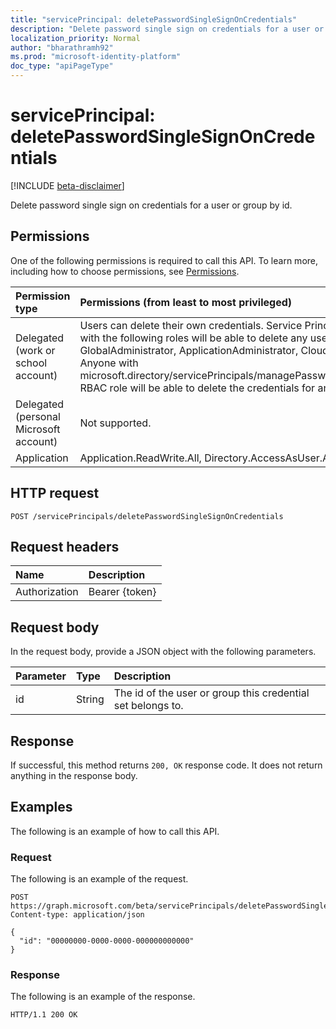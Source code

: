 ```yaml
---
title: "servicePrincipal: deletePasswordSingleSignOnCredentials"
description: "Delete password single sign on credentials for a user or group by id."
localization_priority: Normal
author: "bharathramh92"
ms.prod: "microsoft-identity-platform"
doc_type: "apiPageType"
---
```


# servicePrincipal: deletePasswordSingleSignOnCredentials

[!INCLUDE [beta-disclaimer](../../includes/beta-disclaimer.md)]

Delete password single sign on credentials for a user or group by id.

## Permissions

One of the following permissions is required to call this API. To learn more, including how to choose permissions, see [Permissions](/graph/permissions-reference).

| Permission type                        | Permissions (from least to most privileged) |
|:---------------------------------------|:--------------------------------------------|
| Delegated (work or school account)     | Users can delete their own credentials. Service Principal Owners and admins with the following roles will be able to delete any user or group credentials: GlobalAdministrator, ApplicationAdministrator, CloudApplicationAdministrator. Anyone with microsoft.directory/servicePrincipals/managePasswordSingleSignOnCredentials RBAC role will be able to delete the credentials for any user or group.|
| Delegated (personal Microsoft account) | Not supported. |
| Application                            | Application.ReadWrite.All, Directory.AccessAsUser.All, Directory.ReadWrite.All |

## HTTP request

<!-- { "blockType": "ignored" } -->

```http
POST /servicePrincipals/deletePasswordSingleSignOnCredentials
```

## Request headers

| Name          | Description   |
|:--------------|:--------------|
| Authorization | Bearer {token} |

## Request body

In the request body, provide a JSON object with the following parameters.

| Parameter    | Type        | Description |
|:-------------|:------------|:------------|
|id|String|The id of the user or group this credential set belongs to.|

## Response

If successful, this method returns `200, OK` response code. It does not return anything in the response body.

## Examples

The following is an example of how to call this API.

### Request

The following is an example of the request.
<!-- {
  "blockType": "request",
  "name": "serviceprincipal_deletepasswordsinglesignoncredentials"
}-->

```http
POST https://graph.microsoft.com/beta/servicePrincipals/deletePasswordSingleSignOnCredentials
Content-type: application/json

{
  "id": "00000000-0000-0000-000000000000"
}
```

### Response

The following is an example of the response.
<!-- {
  "blockType": "response",
  "truncated": true,
  "@odata.type": "microsoft.graph.None"
} -->

```http
HTTP/1.1 200 OK
```

<!-- uuid: 16cd6b66-4b1a-43a1-adaf-3a886856ed98
2019-02-04 14:57:30 UTC -->
<!-- {
  "type": "#page.annotation",
  "description": "servicePrincipal: deletePasswordSingleSignOnCredentials",
  "keywords": "",
  "section": "documentation",
  "tocPath": ""
}-->